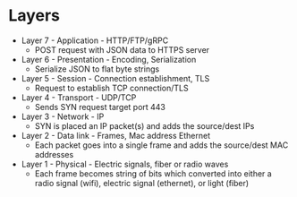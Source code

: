 # Layers

- Layer 7 - Application - HTTP/FTP/gRPC
    - POST request with JSON data to HTTPS server  
- Layer 6 - Presentation - Encoding, Serialization 
    - Serialize JSON to flat byte strings
- Layer 5 - Session - Connection establishment, TLS
    - Request to establish TCP connection/TLS 
- Layer 4 - Transport - UDP/TCP
    - Sends SYN request target port 443
- Layer 3 - Network - IP
    - SYN is placed an IP packet(s) and adds the source/dest IPs 
- Layer 2 - Data link - Frames, Mac address Ethernet
    - Each packet goes into a single frame and adds the source/dest MAC addresses
- Layer 1 - Physical - Electric signals, fiber or radio waves
    - Each frame becomes string of bits which converted into either a radio signal (wifi), electric signal (ethernet), or light (fiber) 